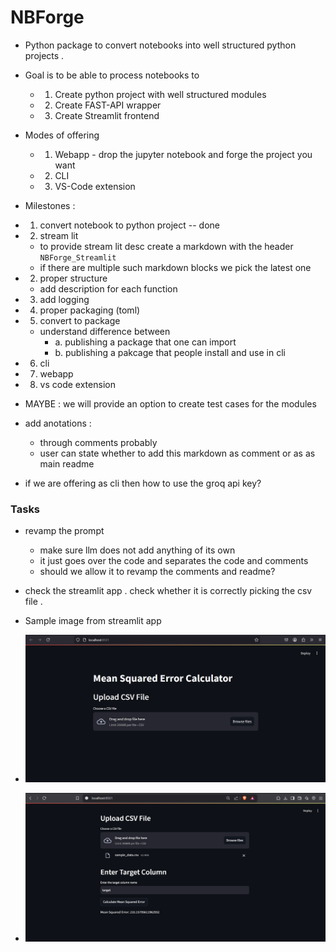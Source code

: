# NBForge

- Python package to convert notebooks into well structured python projects .
- Goal is to be able to process notebooks to

  - 1. Create python project with well structured modules
  - 2. Create FAST-API wrapper
  - 3. Create Streamlit frontend

- Modes of offering

  - 1. Webapp - drop the jupyter notebook and forge the project you want
  - 2. CLI
  - 3. VS-Code extension

- Milestones :

- 1. convert notebook to python project -- done
- 2. stream lit
  - to provide stream lit desc create a markdown with the header `NBForge_Streamlit`
  - if there are multiple such markdown blocks we pick the latest one
- 2. proper structure
  - add description for each function
- 3. add logging
- 4. proper packaging (toml)
- 5. convert to package
  - understand difference between
    - a. publishing a package that one can import
    - b. publishing a pakcage that people install and use in cli
- 6. cli
- 7. webapp
- 8. vs code extension

- MAYBE : we will provide an option to create test cases for the modules
- add anotations :

  - through comments probably
  - user can state whether to add this markdown as comment or as as main readme

- if we are offering as cli then how to use the groq api key?

### Tasks

- revamp the prompt

  - make sure llm does not add anything of its own
  - it just goes over the code and separates the code and comments
  - should we allow it to revamp the comments and readme?

- check the streamlit app . check whether it is correctly picking the csv file .

- Sample image from streamlit app
- ![alt text](./images/streamlit_1.png)
- ![alt text](./images/streamlit_2.png)
